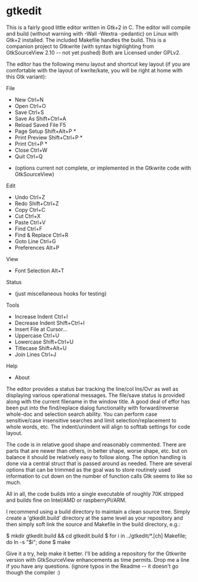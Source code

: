 # gtkedit

This is a fairly good little editor written in Gtk+2 in C. The editor will compile and build 
(without warning with -Wall -Wextra -pedantic) on Linux with Gtk+2 installed. The included
Makefile handles the build. This is a companion project to Gtkwrite (with syntax highlighting 
from GtkSourceView 2.10 -- not yet pushed) Both are Licensed under GPLv2.

The editor has the following menu layout and shortcut key layout (if you are comfortable with
the layout of kwrite/kate, you will be right at home with this Gtk variant):

File
  - New                    Ctrl+N
  - Open                   Ctrl+O
  - Save                   Ctrl+S
  - Save As          Shift+Ctrl+A
  - Reload Saved File          F5
  - Page Setup        Shift+Alt+P *
  - Print Preview    Shift+Ctrl+P *
  - Print                  Ctrl+P *
  - Close                  Ctrl+W
  - Quit                   Ctrl+Q

* (options current not complete, or implemented 
   in the Gtkwrite code with GtkSourceView)

Edit
  - Undo                   Ctrl+Z
  - Redo             Shift+Ctrl+Z
  - Copy                   Ctrl+C
  - Cut                    Ctrl+X
  - Paste                  Ctrl+V
  - Find                   Ctrl+F
  - Find & Replace         Ctrl+R
  - Goto Line              Ctrl+G
  - Preferences             Alt+P
  
View
  - Font Selection          Alt+T

Status
  - (just miscellaneous hooks for testing)

Tools
  - Increase Indent        Ctrl+I
  - Decrease Indent  Shift+Ctrl+I
  - Insert File at Cursor...
  - Uppercase              Ctrl+U
  - Lowercase        Shift+Ctrl+U
  - Titlecase         Shift+Alt+U
  - Join Lines             Ctrl+J

Help
  - About

The editor provides a status bar tracking the line/col Ins/Ovr as well as displaying various
operational messages. The file/save status is provided along with the current filename in the
window title. A good deal of effor has been put into the find/replace dialog functionality with
forward/reverse whole-doc and selection search ability. You can perform case sensitive/case
insensitive searches and limit selection/replacement to whole words, etc. The indent/unindent
will align to softtab settings for code layout.

The code is in relative good shape and reasonably commented. There are parts that are newer
than others, in better shape, worse shape, etc. but on balance it should be relatively easy
to follow along. The option handling is done via a central struct that is passed around as
needed. There are several options that can be trimmed as the goal was to store routinely used
information to cut down on the number of function calls Gtk seems to like so much.

All in all, the code builds into a single executable of roughly 70K stripped and builds
fine on Intel/AMD or raspberryPi/ARM.

I recommend using a build directory to maintain a clean source tree. Simply create a 'gtkedit.build' 
directory at the same level as your repository and then simply soft link the source and Makefile in 
the build directory, e.g.:

$ mkdir gtkedit.build && cd gtkedit.build
$ for i in ../gtkedit/*.[ch] Makefile; do ln -s "$i"; done
$ make

Give it a try, help make it better. I'll be adding a repository for the Gtkwrite version 
with GtkSourceView enhancements as time permits. Drop me a line if you have any questions.
(ignore typos in the Readme -- it doesn't go though the compiler :)
